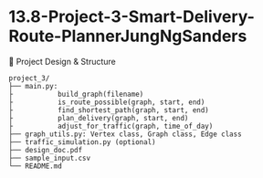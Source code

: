 # 13.8-Project-3-Smart-Delivery-Route-PlannerJungNgSanders

🧠 Project Design & Structure
```
project_3/
├── main.py:
├           build_graph(filename)
├           is_route_possible(graph, start, end)
├           find_shortest_path(graph, start, end)
├           plan_delivery(graph, start, end)
├           adjust_for_traffic(graph, time_of_day)
├── graph_utils.py: Vertex class, Graph class, Edge class
├── traffic_simulation.py (optional)
├── design_doc.pdf
├── sample_input.csv
└── README.md
```
